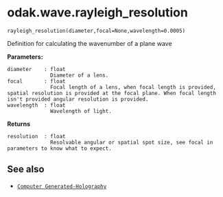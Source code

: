 # odak.wave.rayleigh_resolution

`rayleigh_resolution(diameter,focal=None,wavelength=0.0005)`

Definition for calculating the wavenumber of a plane wave
 
**Parameters:**

    diameter    : float
                  Diameter of a lens.
    focal       : float
                  Focal length of a lens, when focal length is provided, spatial resolution is provided at the focal plane. When focal length isn't provided angular resolution is provided.
    wavelength  : float
                  Wavelength of light.


                       
**Returns**

    resolution  : float
                  Resolvable angular or spatial spot size, see focal in parameters to know what to expect.
                  
## See also

* [`Computer Generated-Holography`](../../cgh.md)
